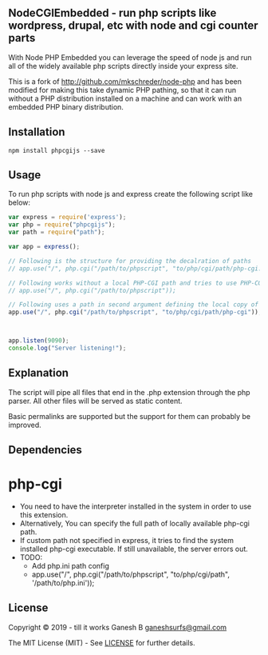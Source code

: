 
NodeCGIEmbedded - run php scripts like wordpress, drupal, etc with node and cgi counter parts
---------------------------------------------------------

With Node PHP Embedded you can leverage the speed of node js and run all of the widely available php scripts directly inside your express site. 

This is a fork of http://github.com/mkschreder/node-php and has been modified for making this take dynamic PHP pathing, so that it can run without a PHP distribution installed on a machine and can work with an embedded PHP binary distribution.



Installation
------------

```
npm install phpcgijs --save
```

Usage
-----

To run php scripts with node js and express create the following script like below: 

```javascript
var express = require('express');
var php = require("phpcgijs"); 
var path = require("path"); 

var app = express();

// Following is the structure for providing the decalration of paths
// app.use("/", php.cgi("/path/to/phpscript", "to/php/cgi/path/php-cgi.exe")); 

// Following works without a local PHP-CGI path and tries to use PHP-CGI installed in system by default
// app.use("/", php.cgi("/path/to/phpscript")); 

// Following uses a path in second argument defining the local copy of PHP-CGI that you want to use for the application
app.use("/", php.cgi("/path/to/phpscript", "to/php/cgi/path/php-cgi"));



app.listen(9090);
console.log("Server listening!");
```

Explanation
-----------

The script will pipe all files that end in the .php extension through the php parser. All other files will be served as static content. 

Basic permalinks are supported but the support for them can probably be improved. 

Dependencies
------------

# php-cgi

* You need to have the interpreter installed in the system in order to use this extension.
* Alternatively, You can specify the full path of locally available php-cgi path. 
* If custom path not specified in express, it tries to find the system installed php-cgi executable. If still unavailable, the server errors out.
* TODO: 
    - Add php.ini path config
    - app.use("/", php.cgi("/path/to/phpscript", "to/php/cgi/path", '/path/to/php.ini')); 

License
-------

Copyright © 2019 - till it works Ganesh B <ganeshsurfs@gmail.com>

The MIT License (MIT) - See [LICENSE](./LICENSE) for further details.
